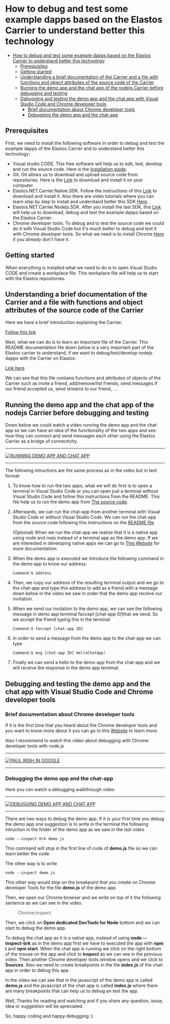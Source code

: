 # How to debug and test some example dapps based on the Elastos Carrier to understand better this technology



- [How to debug and test some example dapps based on the Elastos Carrier to understand better this technology](#how-to-debug-and-test-some-example-dapps-based-on-the-elastos-carrier-to-understand-better-this-technology)
    - [Prerequisites](#prerequisites)
    - [Getting started](#getting-started)
    - [Understanding a brief documentation of the Carrier and a file with functions and object attributes of the source code of the Carrier](#understanding-a-brief-documentation-of-the-carrier-and-a-file-with-functions-and-object-attributes-of-the-source-code-of-the-carrier)
    - [Running the demo app and the chat app of the nodejs Carrier before debugging and testing](#running-the-demo-app-and-the-chat-app-of-the-nodejs-carrier-before-debugging-and-testing)
    - [Debugging and testing the demo app and the chat app with Visual Studio Code and Chrome developer tools](#debugging-and-testing-the-demo-app-and-the-chat-app-with-visual-studio-code-and-chrome-developer-tools)
        - [Brief documentation about Chrome developer tools](#brief-documentation-about-chrome-developer-tools)
        - [Debugging the demo app and the chat-app](#debugging-the-demo-app-and-the-chat-app)

## Prerequisites
First, we need to install the following software in order to debug and test the example dapps of the Elastos Carrier and to understand better this technology:

- Visual studio CODE. This free software will help us to edit, test, develop and run the source code. Here is the [Installation guide](https://code.visualstudio.com/Docs/setup/setup-overview).
- Git. Git allows us to download and upload source code from repositories. Here is the [Link](https://git-scm.com/book/en/v2/Getting-Started-Installing-Git) to download and install it on your computer.
- Elastos.NET.Carrier.Native.SDK. Follow the instructions of this [Link](https://github.com/elastos/Elastos.NET.Carrier.Native.SDK) to download and install it. Also there are video tutorials where you can learn step by step to install and understand better this SDK [Here](https://www.youtube.com/playlist?list=PLS6d1baqGamKMwQPt51I82L5l1h51qrZA). 
- Elastos.NET.Carrier.Nodejs.SDK. After you install the last SDK, this [Link](https://github.com/elastos/Elastos.NET.Carrier.Nodejs.SDK) will help us to download, debug and test the example dapps based on the Elastos Carrier.
- Chrome developer tools. To debug and to test the source code we could do it with Visual Studio Code but it's much better to debug and test it with Chrome developer tools. So what we need is to install Chrome [Here](https://www.google.com/chrome/) if you already don't have it.

## Getting started

When everything is installed what we need to do is to open Visual Studio CODE and create a workplace file. This workplace file will help us to start with the Elastos repositories. 


## Understanding a brief documentation of the Carrier and a file with functions and object attributes of the source code of the Carrier

Here we have a brief introduction explaining the Carrier.

[Follow this link](https://github.com/elastos/Elastos/blob/master/DeveloperGuide/topics/carrier/README.md)

Next, what we can do is to learn an important file of the Carrier. This README documentation file down below is a very important part of the Elastos carrier to understand, if we want to debug/test/develop nodejs dapps with the Carrier on Elastos:

[Link here](https://github.com/elastos/Elastos.NET.Carrier.Nodejs.SDK/edit/master/docs/README.md)

We can see that this file contains functions and attributes of objects of the Carrier such as invite a friend, add/remove/list friends, send messages if our friend accepted us, send streams to our friend, ...


## Running the demo app and the chat app of the nodejs Carrier before debugging and testing



Down below we could watch a video running the demo app and the chat-app so we can have an idea of the functionality of the two apps and see how they can connect and send messages each other using the Elastos Carrier as a bridge of connectivity.

---
[![RUNNING DEMO APP AND CHAT APP](http://img.youtube.com/vi/82T1AWg1Lqw/0.jpg)](https://youtu.be/82T1AWg1Lqw)

---

The following intructions are the same process as in the video but in text format:

1. To know how to run the two apps, what we will do first is to open a terminal in Visual Studio Code or you can open just a terminal without Visual Studio Code and follow this instructions from the README. This file help us to run the demo app from [The source code](https://github.com/elastos/Elastos.NET.Carrier.Nodejs.SDK/tree/master/example/demo).


2. Afterwards, we can run the chat-app from another terminal with Visual Studio Code or without Visual Studio Code. We can run the chat-app from the source code following this instructions on the [README file](https://github.com/elastos/Elastos.NET.Carrier.Nodejs.SDK/tree/master/example/chat-app) 

    


    (Optional) When we run the chat-app we realize that it is a native app using node and nwjs instead of a terminal app as the demo app. If we are interested in developing native apps we can go to [This Website](http://docs.nwjs.io/en/latest/) for more documentation:


3. When the demo app is executed we introduce the following command in the demo app to know our address:

    ```console
    Command:$ address
    ```

4. Then, we copy our address of the resulting terminal output and we go to the chat-app and type this address to add as a friend with a message down below in the video we saw in order that the demo app receive our invitation.

5. When we send our invitation to the demo app, we can see the following message in demo app terminal faccept [chat-app ID]that we send. So we accept the friend typing this in the terminal

    ```console
    Command:$ faccept [chat-app ID]
    ```

6. In order to send a message from the demo app to the chat-app we can type

    ```console
    Command:$ msg [chat-app ID] HelloChatApp!
    ```

7. Finally we can send a hello to the demo app from the chat-app and we will receive the response in the demo app terminal.


## Debugging and testing the demo app and the chat app with Visual Studio Code and Chrome developer tools

### Brief documentation about Chrome developer tools

If it is the first time that you heard about the Chrome developer tools and you want to know more about it you can go to this [Website](https://developers.google.com/web/tools/chrome-devtools/) to learn more:

Also I recommend to watch this video about debugging with Chrome developer tools with node.js

---

[![PAUL IRISH IN GOOGLE](http://img.youtube.com/vi/Xb_0awoShR8/0.jpg)](https://www.youtube.com/watch?v=Xb_0awoShR8)

---

### Debugging the demo app and the chat-app


Here you can watch a debugging walkthrough video

---

[![DEBUGGING DEMO APP AND CHAT APP](http://img.youtube.com/vi/Ql3Vv2dviNM/0.jpg)](https://www.youtube.com/watch?v=Ql3Vv2dviNM)

---

There are two ways to debug the demo app. If it is your first time you debug the demo app one suggestion is to write in the terminal the following intruction in the folder of the demo app as we saw in the last video

```console
node --inspect-brk demo.js
```
This command will stop in the first line of code of **demo.js** file so we can learn better the code.

The other way is to write

```console
node --inspect demo.js
```
This other way would stop on the breakpoint that you create on Chrome developer Tools for the file **demo.js** of the demo app.

Then, we open our Chrome browser and we write on top of it the following sentence as we can see in the video.

> Chrome:inspect

Then, we click on **Open dedicated DevTools for Node** bottom and we can start to debug the demo app.

To debug the chat app as it is a native app, instead of using **node --inspect-brk** as in the demo app first we have to executed the app with **npm i** and **npm start**. When the chat app is running we click on the right bottom of the mouse on the app and click to **inspect** as we can see in the previous video. Then another Chrome developer tools window opens and we click to **Sources**. Also we need to create breakpoints in the file **index.js** of the chat-app in order to debug this app.

In the video we can see that in the javascript of the demo app is called **demo.js** and the javascript of the chat-app is called **index.js** where there are many breakpoints that can help us to debug an test the app.

Well, Thanks for reading and watching and if you share any question, issue, idea or suggestion will be apreciated.

So, happy coding and happy debugging :)
